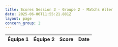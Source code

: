 ```yaml
---
title: Scores Session 3 - Groupe 2 - Matchs Aller
date: 2025-06-06T11:55:21.881Z
layout: page
concern_group: 2
---
```




| Équipe 1 | Équipe 2 | Score | Date |
|----------|----------|-------|------|

